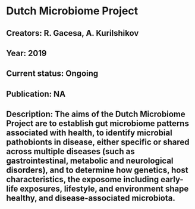 # **Dutch Microbiome Project** 

## Creators: R. Gacesa, A. Kurilshikov 

## Year: 2019

## Current status: Ongoing

## Publication: NA

## Description: The aims of the Dutch Microbiome Project are to establish gut microbiome patterns associated with health, to identify microbial pathobionts in disease, either specific or shared across multiple diseases (such as gastrointestinal, metabolic and neurological disorders), and to determine how genetics, host characteristics, the exposome including early-life exposures, lifestyle, and environment shape healthy, and disease-associated microbiota.
